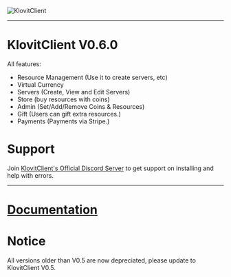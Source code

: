 ![KlovitClient](https://docs.klovit.tech/img/Klovit%20Logo.png)

<hr>

# KlovitClient V0.6.0

All features:
- Resource Management (Use it to create servers, etc)
- Virtual Currency
- Servers (Create, View and Edit Servers)
- Store (buy resources with coins)
- Admin (Set/Add/Remove Coins & Resources)
- Gift (Users can gift extra resources.)
- Payments (Payments via Stripe.)

# Support
Join [KlovitClient's Official Discord Server](https://discord.gg/grrRKuyyyE) to get support on installing and help with errors.

<hr>

# [Documentation](https://docs.klovit.tech)
# Notice
All versions older than V0.5 are now depreciated, please update to KlovitClient V0.5.
